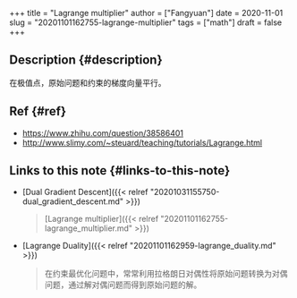 +++
title = "Lagrange multiplier"
author = ["Fangyuan"]
date = 2020-11-01
slug = "20201101162755-lagrange-multiplier"
tags = ["math"]
draft = false
+++

## Description {#description}

在极值点，原始问题和约束的梯度向量平行。


## Ref {#ref}

-   <https://www.zhihu.com/question/38586401>
-   <http://www.slimy.com/~steuard/teaching/tutorials/Lagrange.html>


## Links to this note {#links-to-this-note}

-   [Dual Gradient Descent]({{< relref "20201031155750-dual_gradient_descent.md" >}})

    > [Lagrange multiplier]({{< relref "20201101162755-lagrange_multiplier.md" >}})
-   [Lagrange Duality]({{< relref "20201101162959-lagrange_duality.md" >}})

    > 在约束最优化问题中，常常利用拉格朗日对偶性将原始问题转换为对偶问题，通过解对偶问题而得到原始问题的解。
